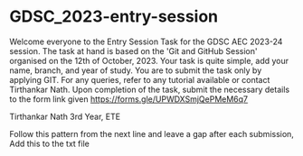# GDSC_2023-entry-session
Welcome everyone to the Entry Session Task for the GDSC AEC 2023-24 session.
The task at hand is based on the 'Git and GitHub Session' organised on the 12th of October, 2023.
Your task is quite simple, add your name, branch, and year of study. You are to submit the task only by applying GIT. For any queries, refer to any tutorial available or contact Tirthankar Nath. Upon completion of the task, submit the necessary details to the form link given
https://forms.gle/UPWDXSmjQePMeM6q7 

Tirthankar Nath
3rd Year, ETE

Follow this pattern from the next line and leave a gap after each submission,
Add this to the txt file
